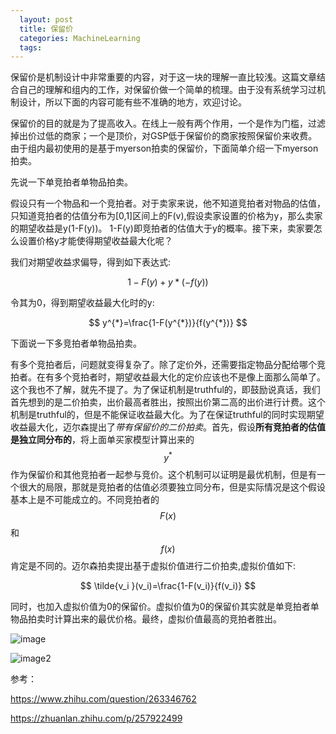 ```yaml
---
  layout: post
  title: 保留价
  categories: MachineLearning
  tags:
--- 
```


保留价是机制设计中非常重要的内容，对于这一块的理解一直比较浅。这篇文章结合自己的理解和组内的工作，对保留价做一个简单的梳理。由于没有系统学习过机制设计，所以下面的内容可能有些不准确的地方，欢迎讨论。

保留价的目的就是为了提高收入。在线上一般有两个作用，一个是作为门槛，过滤掉出价过低的商家；一个是顶价，对GSP低于保留价的商家按照保留价来收费。由于组内最初使用的是基于myerson拍卖的保留价，下面简单介绍一下myerson拍卖。


先说一下单竞拍者单物品拍卖。

假设只有一个物品和一个竞拍者。对于卖家来说，他不知道竞拍者对物品的估值，只知道竞拍者的估值分布为[0,1]区间上的F(v),假设卖家设置的价格为y，那么卖家的期望收益是y(1-F(y))。
1-F(y)即竞拍者的估值大于y的概率。接下来，卖家要怎么设置价格y才能使得期望收益最大化呢？

我们对期望收益求偏导，得到如下表达式:

$$
1-F(y)+y*(-f(y))
$$

令其为0，得到期望收益最大化时的y:

$$
y^{*}=\frac{1-F(y^{*})}{f(y^{*})}
$$

下面说一下多竞拍者单物品拍卖。

有多个竞拍者后，问题就变得复杂了。除了定价外，还需要指定物品分配给哪个竞拍者。在有多个竞拍者时，期望收益最大化的定价应该也不是像上面那么简单了。这个我也不了解，就先不提了。为了保证机制是truthful的，即鼓励说真话，我们首先想到的是二价拍卖，出价最高者胜出，按照出价第二高的出价进行计费。这个机制是truthful的，但是不能保证收益最大化。为了在保证truthful的同时实现期望收益最大化，迈尔森提出了*带有保留价的二价拍卖*。首先，假设**所有竞拍者的估值是独立同分布的**，将上面单买家模型计算出来的$$y^*$$作为保留价和其他竞拍者一起参与竞价。这个机制可以证明是最优机制，但是有一个很大的局限，那就是竞拍者的估值必须要独立同分布，但是实际情况是这个假设基本上是不可能成立的。不同竞拍者的$$F(x)$$和$$f(x)$$肯定是不同的。迈尔森拍卖提出基于虚拟价值进行二价拍卖,虚拟价值如下:

$$
 \tilde{v_i }(v_i)=\frac{1-F(v_i)}{f(v_i)}
$$

同时，也加入虚拟价值为0的保留价。虚拟价值为0的保留价其实就是单竞拍者单物品拍卖时计算出来的最优价格。最终，虚拟价值最高的竞拍者胜出。

![image](https://user-images.githubusercontent.com/1762074/122195743-35b90b80-cec9-11eb-8b82-932292f3525c.png)

![image2](https://user-images.githubusercontent.com/1762074/122195873-4e292600-cec9-11eb-8826-95a20113235c.png)

参考：

https://www.zhihu.com/question/263346762

https://zhuanlan.zhihu.com/p/257922499